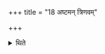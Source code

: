 +++
title = "18 अष्टमन् त्रिणवम्"

+++

<details><summary>थिते</summary>

18. The eighth (day should be one) on which the twenty seven (-versed Stoma is used). 
</details>
